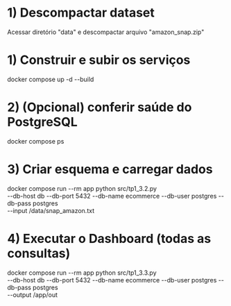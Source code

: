 # 1) Descompactar dataset
Acessar diretório "data" e descompactar arquivo "amazon_snap.zip"

# 1) Construir e subir os serviços
docker compose up -d --build

# 2) (Opcional) conferir saúde do PostgreSQL
docker compose ps

# 3) Criar esquema e carregar dados
docker compose run --rm app python src/tp1_3.2.py \
  --db-host db --db-port 5432 --db-name ecommerce --db-user postgres --db-pass postgres \
  --input /data/snap_amazon.txt

# 4) Executar o Dashboard (todas as consultas)
docker compose run --rm app python src/tp1_3.3.py \
  --db-host db --db-port 5432 --db-name ecommerce --db-user postgres --db-pass postgres \
  --output /app/out

